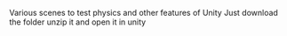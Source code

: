 Various scenes to test physics and other features of Unity
Just download the folder unzip it and open it in unity
